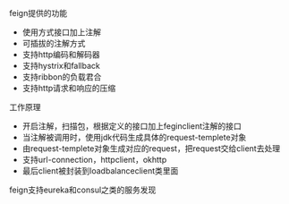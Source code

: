 feign提供的功能
* 使用方式接口加上注解
* 可插拔的注解方式
* 支持http编码和解码器
* 支持hystrix和fallback
* 支持ribbon的负载君合
* 支持http请求和响应的压缩



工作原理
* 开启注解，扫描包，根据定义的接口加上feginclient注解的接口
* 当注解被调用时，使用jdk代码生成具体的request-templete对象
* 由request-templete对象生成对应的request，把request交给client去处理
* 支持url-connection，httpclient，okhttp
* 最后client被封装到loadbalanceclient类里面


feign支持eureka和consul之类的服务发现